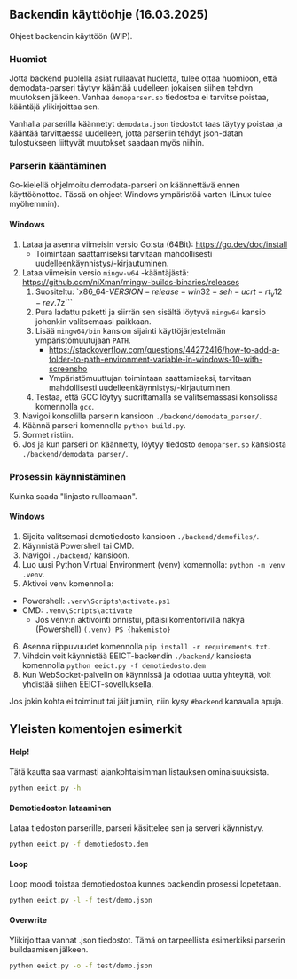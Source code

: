 ## Backendin käyttöohje (16.03.2025)

Ohjeet backendin käyttöön (WIP).
### Huomiot

Jotta backend puolella asiat rullaavat huoletta, tulee ottaa huomioon, että demodata-parseri täytyy kääntää uudelleen jokaisen siihen tehdyn muutoksen jälkeen. Vanhaa `demoparser.so` tiedostoa ei tarvitse poistaa, kääntäjä ylikirjoittaa sen.

Vanhalla parserilla käännetyt `demodata.json` tiedostot taas täytyy poistaa ja kääntää tarvittaessa uudelleen, jotta parseriin tehdyt json-datan tulostukseen liittyvät muutokset saadaan myös niihin.
### Parserin kääntäminen

Go-kielellä ohjelmoitu demodata-parseri on käännettävä ennen käyttöönottoa. Tässä on ohjeet Windows ympäristöä varten (Linux tulee myöhemmin).
#### Windows

1. Lataa ja asenna viimeisin versio Go\:sta (64Bit): https://go.dev/doc/install
    - Toimintaan saattamiseksi tarvitaan mahdollisesti uudelleenkäynnistys/-kirjautuminen.
2. Lataa viimeisin versio `mingw-w64` -kääntäjästä: https://github.com/niXman/mingw-builds-binaries/releases
    1. Suositeltu: `x86_64-$VERSION-release-win32-seh-ucrt-rt_v12-rev$.7z```
    2. Pura ladattu paketti ja siirrän sen sisältä löytyvä `mingw64` kansio johonkin valitsemaasi paikkaan.
    3. Lisää `mingw64/bin` kansion sijainti käyttöjärjestelmän ympäristömuutujaan `PATH`.
        - https://stackoverflow.com/questions/44272416/how-to-add-a-folder-to-path-environment-variable-in-windows-10-with-screensho
        - Ympäristömuuttujan toimintaan saattamiseksi, tarvitaan mahdollisesti uudelleenkäynnistys/-kirjautuminen.
    4. Testaa, että GCC löytyy suorittamalla se valitsemassasi konsolissa komennolla `gcc`.
3. Navigoi konsolilla parserin kansioon `./backend/demodata_parser/`.
4. Käännä parseri komennolla `python build.py`.
5. Sormet ristiin.
6. Jos ja kun parseri on käännetty, löytyy tiedosto `demoparser.so` kansiosta `./backend/demodata_parser/`.

### Prosessin käynnistäminen

Kuinka saada "linjasto rullaamaan".
#### Windows

1. Sijoita valitsemasi demotiedosto kansioon `./backend/demofiles/`.
2. Käynnistä Powershell tai CMD.
3. Navigoi `./backend/` kansioon.
4. Luo uusi Python Virtual Environment (venv) komennolla: `python -m venv .venv`.
5. Aktivoi venv komennolla:
  - Powershell: `.venv\Scripts\activate.ps1`
  - CMD: `.venv\Scripts\activate`
    - Jos venv:n aktivointi onnistui, pitäisi komentorivillä näkyä (Powershell) `(.venv) PS {hakemisto}`
6. Asenna riippuvuudet komennolla `pip install -r requirements.txt`.
7. Vihdoin voit käynnistää EEICT-backendin `./backend/` kansiosta komennolla `python eeict.py -f demotiedosto.dem`
8. Kun WebSocket-palvelin on käynnissä ja odottaa uutta yhteyttä, voit yhdistää siihen EEICT-sovelluksella.

Jos jokin kohta ei toiminut tai jäit jumiin, niin kysy `#backend` kanavalla apuja.

## Yleisten komentojen esimerkit

#### Help!

Tätä kautta saa varmasti ajankohtaisimman listauksen ominaisuuksista.

```sh
python eeict.py -h
```

#### Demotiedoston lataaminen

Lataa tiedoston parserille, parseri käsittelee sen ja serveri käynnistyy.

```sh
python eeict.py -f demotiedosto.dem
```

#### Loop

Loop moodi toistaa demotiedostoa kunnes backendin prosessi lopetetaan.

```sh
python eeict.py -l -f test/demo.json
```

#### Overwrite

Ylikirjoittaa vanhat .json tiedostot. Tämä on tarpeellista esimerkiksi parserin buildaamisen jälkeen.

```sh
python eeict.py -o -f test/demo.json
```
